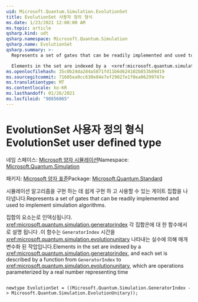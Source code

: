 ```yaml
---
uid: Microsoft.Quantum.Simulation.EvolutionSet
title: EvolutionSet 사용자 정의 형식
ms.date: 1/23/2021 12:00:00 AM
ms.topic: article
qsharp.kind: udt
qsharp.namespace: Microsoft.Quantum.Simulation
qsharp.name: EvolutionSet
qsharp.summary: >-
  Represents a set of gates that can be readily implemented and used to implement simulation algorithms.

  Elements in the set are indexed by a  <xref:microsoft.quantum.simulation.generatorindex>, and each set is described by a function from `GeneratorIndex` to  <xref:microsoft.quantum.simulation.evolutionunitary>, which are operations parameterized by a real number representing time
ms.openlocfilehash: 35c0b24da284a5871fd11b6d624102b853b89d19
ms.sourcegitcommit: 71605ea9cc630e84e7ef29027e1f0ea06299747e
ms.translationtype: MT
ms.contentlocale: ko-KR
ms.lasthandoff: 01/26/2021
ms.locfileid: "98856065"
---
```

# <a name="evolutionset-user-defined-type"></a><span data-ttu-id="efe09-102">EvolutionSet 사용자 정의 형식</span><span class="sxs-lookup"><span data-stu-id="efe09-102">EvolutionSet user defined type</span></span>

<span data-ttu-id="efe09-103">네임 스페이스: [Microsoft 양자 시뮬레이션](xref:Microsoft.Quantum.Simulation)</span><span class="sxs-lookup"><span data-stu-id="efe09-103">Namespace: [Microsoft.Quantum.Simulation](xref:Microsoft.Quantum.Simulation)</span></span>

<span data-ttu-id="efe09-104">패키지: [Microsoft 양자 표준](https://nuget.org/packages/Microsoft.Quantum.Standard)</span><span class="sxs-lookup"><span data-stu-id="efe09-104">Package: [Microsoft.Quantum.Standard](https://nuget.org/packages/Microsoft.Quantum.Standard)</span></span>


<span data-ttu-id="efe09-105">시뮬레이션 알고리즘을 구현 하는 데 쉽게 구현 하 고 사용할 수 있는 게이트 집합을 나타냅니다.</span><span class="sxs-lookup"><span data-stu-id="efe09-105">Represents a set of gates that can be readily implemented and used to implement simulation algorithms.</span></span>

<span data-ttu-id="efe09-106">집합의 요소는로 인덱싱됩니다.  <xref:microsoft.quantum.simulation.generatorindex> 각 집합은에 대 한 함수에서로 설명 됩니다 .이 함수는 `GeneratorIndex` 시간을  <xref:microsoft.quantum.simulation.evolutionunitary> 나타내는 실수에 의해 매개 변수화 된 작업입니다.</span><span class="sxs-lookup"><span data-stu-id="efe09-106">Elements in the set are indexed by a  <xref:microsoft.quantum.simulation.generatorindex>, and each set is described by a function from `GeneratorIndex` to  <xref:microsoft.quantum.simulation.evolutionunitary>, which are operations parameterized by a real number representing time</span></span>

```qsharp

newtype EvolutionSet = ((Microsoft.Quantum.Simulation.GeneratorIndex -> Microsoft.Quantum.Simulation.EvolutionUnitary));
```

